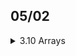 ## 05/02

<details>
<summary>3.10 Arrays</summary>
<details><summary>3.10.6 Array Sorting</summary></details>
<!-- Continue adding your notes on Array Copying and code snippets-->
<details><summary>3.10.7 Multidimensional Arrays </summary></details>
<!-- Continue adding your notes on The “for each” Loop and code snippets-->
<details><summary>3.10.8 Ragged Arrays</summary></details>
<!-- Continue adding your notes on Array Copying and code snippets-->
</details>

